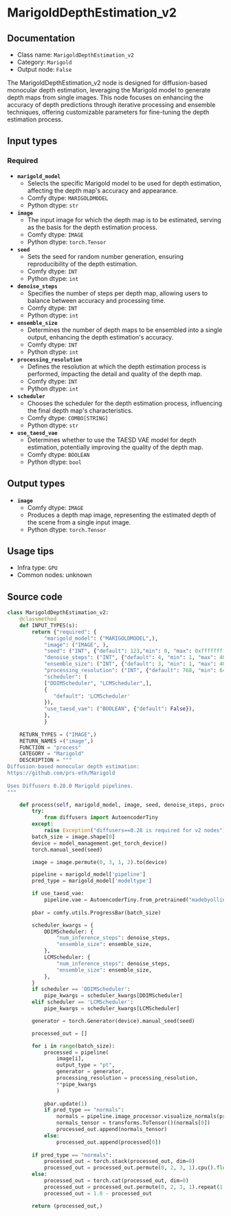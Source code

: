 # MarigoldDepthEstimation_v2
## Documentation
- Class name: `MarigoldDepthEstimation_v2`
- Category: `Marigold`
- Output node: `False`

The MarigoldDepthEstimation_v2 node is designed for diffusion-based monocular depth estimation, leveraging the Marigold model to generate depth maps from single images. This node focuses on enhancing the accuracy of depth predictions through iterative processing and ensemble techniques, offering customizable parameters for fine-tuning the depth estimation process.
## Input types
### Required
- **`marigold_model`**
    - Selects the specific Marigold model to be used for depth estimation, affecting the depth map's accuracy and appearance.
    - Comfy dtype: `MARIGOLDMODEL`
    - Python dtype: `str`
- **`image`**
    - The input image for which the depth map is to be estimated, serving as the basis for the depth estimation process.
    - Comfy dtype: `IMAGE`
    - Python dtype: `torch.Tensor`
- **`seed`**
    - Sets the seed for random number generation, ensuring reproducibility of the depth estimation.
    - Comfy dtype: `INT`
    - Python dtype: `int`
- **`denoise_steps`**
    - Specifies the number of steps per depth map, allowing users to balance between accuracy and processing time.
    - Comfy dtype: `INT`
    - Python dtype: `int`
- **`ensemble_size`**
    - Determines the number of depth maps to be ensembled into a single output, enhancing the depth estimation's accuracy.
    - Comfy dtype: `INT`
    - Python dtype: `int`
- **`processing_resolution`**
    - Defines the resolution at which the depth estimation process is performed, impacting the detail and quality of the depth map.
    - Comfy dtype: `INT`
    - Python dtype: `int`
- **`scheduler`**
    - Chooses the scheduler for the depth estimation process, influencing the final depth map's characteristics.
    - Comfy dtype: `COMBO[STRING]`
    - Python dtype: `str`
- **`use_taesd_vae`**
    - Determines whether to use the TAESD VAE model for depth estimation, potentially improving the quality of the depth map.
    - Comfy dtype: `BOOLEAN`
    - Python dtype: `bool`
## Output types
- **`image`**
    - Comfy dtype: `IMAGE`
    - Produces a depth map image, representing the estimated depth of the scene from a single input image.
    - Python dtype: `torch.Tensor`
## Usage tips
- Infra type: `GPU`
- Common nodes: unknown


## Source code
```python
class MarigoldDepthEstimation_v2:
    @classmethod
    def INPUT_TYPES(s):
        return {"required": {
            "marigold_model": ("MARIGOLDMODEL",),
            "image": ("IMAGE", ),
            "seed": ("INT", {"default": 123,"min": 0, "max": 0xffffffffffffffff, "step": 1}),
            "denoise_steps": ("INT", {"default": 4, "min": 1, "max": 4096, "step": 1}),
            "ensemble_size": ("INT", {"default": 3, "min": 1, "max": 4096, "step": 1}),
            "processing_resolution": ("INT", {"default": 768, "min": 64, "max": 4096, "step": 8}),
            "scheduler": (
            ["DDIMScheduler", "LCMScheduler",], 
            {
               "default": 'LCMScheduler'
            }),
            "use_taesd_vae": ("BOOLEAN", {"default": False}),
            },
            }
    
    RETURN_TYPES = ("IMAGE",)
    RETURN_NAMES =("image",)
    FUNCTION = "process"
    CATEGORY = "Marigold"
    DESCRIPTION = """
Diffusion-based monocular depth estimation:  
https://github.com/prs-eth/Marigold  
  
Uses Diffusers 0.28.0 Marigold pipelines.  
"""

    def process(self, marigold_model, image, seed, denoise_steps, processing_resolution, ensemble_size, scheduler, use_taesd_vae):
        try:
            from diffusers import AutoencoderTiny
        except:
            raise Exception("diffusers==0.28 is required for v2 nodes")
        batch_size = image.shape[0]
        device = model_management.get_torch_device()
        torch.manual_seed(seed)

        image = image.permute(0, 3, 1, 2).to(device)

        pipeline = marigold_model['pipeline']
        pred_type = marigold_model['modeltype']

        if use_taesd_vae:
            pipeline.vae = AutoencoderTiny.from_pretrained("madebyollin/taesd", torch_dtype=torch.float16).to(device)
            
        pbar = comfy.utils.ProgressBar(batch_size)

        scheduler_kwargs = {
            DDIMScheduler: {
                "num_inference_steps": denoise_steps,
                "ensemble_size": ensemble_size,
            },
            LCMScheduler: {
                "num_inference_steps": denoise_steps,
                "ensemble_size": ensemble_size,
            },	
        }
        if scheduler == 'DDIMScheduler':
            pipe_kwargs = scheduler_kwargs[DDIMScheduler]
        elif scheduler == 'LCMScheduler':
            pipe_kwargs = scheduler_kwargs[LCMScheduler]

        generator = torch.Generator(device).manual_seed(seed)

        processed_out = []

        for i in range(batch_size):
            processed = pipeline(
                image[i],
                output_type = "pt",
                generator = generator,
                processing_resolution = processing_resolution,
                **pipe_kwargs
                )
            
            pbar.update(1)
            if pred_type == "normals":
                normals = pipeline.image_processor.visualize_normals(processed.prediction)
                normals_tensor = transforms.ToTensor()(normals[0])
                processed_out.append(normals_tensor)
            else:
                processed_out.append(processed[0])
        
        if pred_type == "normals":
            processed_out = torch.stack(processed_out, dim=0)
            processed_out = processed_out.permute(0, 2, 3, 1).cpu().float()
        else:
            processed_out = torch.cat(processed_out, dim=0)
            processed_out = processed_out.permute(0, 2, 3, 1).repeat(1, 1, 1, 3).cpu().float()
            processed_out = 1.0 - processed_out

        return (processed_out,)

```
